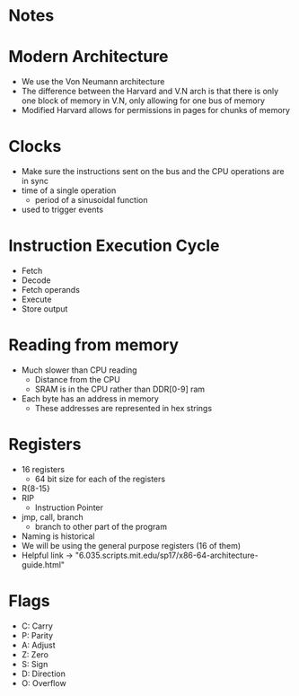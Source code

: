 # Notes

# Modern Architecture
  - We use the Von Neumann architecture
  - The difference between the Harvard and V.N arch is that there is only one block of memory in V.N, only allowing for one bus of memory
  - Modified Harvard allows for permissions in pages for chunks of memory
# Clocks
  - Make sure the instructions sent on the bus and the CPU operations are in sync
  - time of a single operation
    - period of a sinusoidal function
  - used to trigger events


# Instruction Execution Cycle
  - Fetch
  - Decode
  - Fetch operands
  - Execute
  - Store output

# Reading from memory
  - Much slower than CPU reading
    - Distance from the CPU
    - SRAM is in the CPU rather than DDR[0-9] ram
  - Each byte has an address in memory
    - These addresses are represented in hex strings
# Registers
  - 16 registers
    - 64 bit size for each of the registers
  - R{8-15}
  - RIP
    - Instruction Pointer
  - jmp, call, branch
    - branch to other part of the program
  - Naming is historical
  - We will be using the general purpose registers (16 of them)
  - Helpful link -> "6.035.scripts.mit.edu/sp17/x86-64-architecture-guide.html"

# Flags
  - C: Carry
  - P: Parity
  - A: Adjust
  - Z: Zero
  - S: Sign
  - D: Direction
  - O: Overflow
